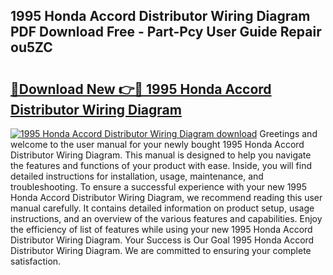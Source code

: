 ## 1995 Honda Accord Distributor Wiring Diagram PDF Download Free - Part-Pcy User Guide Repair ou5ZC

# <h2><a href="http://dfph9z.blite.top/?on=1995+Honda+Accord+Distributor+Wiring+Diagram">🔗Download New 👉🔴 1995 Honda Accord Distributor Wiring Diagram</a></h2>

[![1995 Honda Accord Distributor Wiring Diagram download](https://i.imgur.com/lujVjoI.png)](http://dfph9z.blite.top/?on=1995+Honda+Accord+Distributor+Wiring+Diagram)
Greetings and welcome to the user manual for your newly bought 1995 Honda Accord Distributor Wiring Diagram. This manual is designed to help you navigate the features and functions of your product with ease. Inside, you will find detailed instructions for installation, usage, maintenance, and troubleshooting. To ensure a successful experience with your new 1995 Honda Accord Distributor Wiring Diagram, we recommend reading this user manual carefully. It contains detailed information on product setup, usage instructions, and an overview of the various features and capabilities. Enjoy the efficiency of list of features while using your new 1995 Honda Accord Distributor Wiring Diagram. Your Success is Our Goal 1995 Honda Accord Distributor Wiring Diagram. We are committed to ensuring your complete satisfaction.
